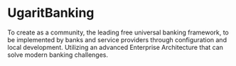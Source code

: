 UgaritBanking
=============

To create as a community, the leading free universal banking framework, to be implemented by banks and service providers through configuration and local development. Utilizing an advanced Enterprise Architecture that can solve modern banking challenges.
